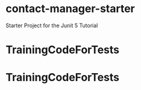 # contact-manager-starter
Starter Project for the Junit 5 Tutorial
# TrainingCodeForTests
# TrainingCodeForTests
